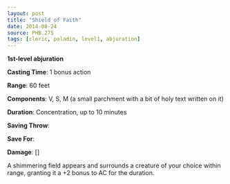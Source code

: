 ```yaml
---
layout: post
title: "Shield of Faith"
date: 2014-08-24
source: PHB.275
tags: [cleric, paladin, level1, abjuration]
---
```


**1st-level abjuration**

**Casting Time**: 1 bonus action

**Range**: 60 feet

**Components**: V, S, M (a small parchment with a bit of holy text written on it)

**Duration**: Concentration, up to 10 minutes

**Saving Throw**:

**Save For**:

**Damage**: []

A shimmering field appears and surrounds a creature of your choice within range, granting it a +2 bonus to AC for the duration.
